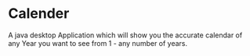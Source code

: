 # Calender
A java desktop Application which will show you the accurate calendar of any Year you want to see from 1 - any number of years. 
